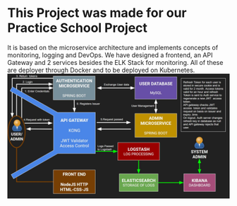 # This Project was made for our Practice School Project

It is based on the microservice architecture and implements concepts of monitoring, logging and DevOps.
We have designed a frontend, an API Gateway and 2 services besides the ELK Stack for monitoring. All of these are deployer through Docker and to be deployed on Kubernetes. 
![The Architecture](https://github.com/aayush-ag21/microservices/blob/master/Architecture.JPG)
